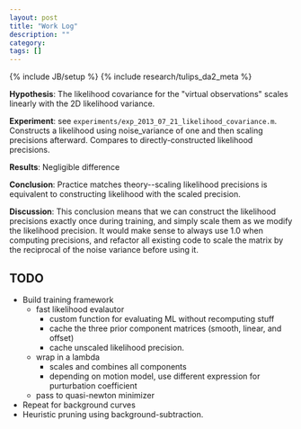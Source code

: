 ```yaml
---
layout: post
title: "Work Log"
description: ""
category: 
tags: []
---
```

{% include JB/setup %}
{% include research/tulips_da2_meta %}

**Hypothesis**: The likelihood covariance for the "virtual observations" scales linearly with the 2D likelihood variance.

**Experiment**: see `experiments/exp_2013_07_21_likelihood_covariance.m`.  Constructs a likelihood using noise_variance of one and then scaling precisions afterward.  Compares to directly-constructed likelihood precisions.  

**Results**: Negligible difference

**Conclusion**: Practice matches theory--scaling likelihood precisions is equivalent to constructing likelihood with the scaled precision.

**Discussion**: This conclusion means that we can construct the likelihood precisions exactly once during training, and simply scale them as we modify the likelihood precision.  It would make sense to always use 1.0 when computing precisions, and refactor all existing code to scale the matrix by the reciprocal of the noise variance before using it.  

TODO
----------
* Build training framework
    * fast likelihood evalautor 
        * custom function for evaluating ML without recomputing stuff
        * cache the three prior component matrices (smooth, linear, and offset)
        * cache unscaled likelihood precision.
    * wrap in a lambda
        * scales and combines all components
        * depending on motion model, use different expression for purturbation coefficient
    * pass to quasi-newton minimizer
* Repeat for background curves
* Heuristic pruning using background-subtraction.

